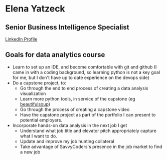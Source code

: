 # Elena Yatzeck

## Senior Business Intelligence Specialist
[LinkedIn Profile](https://www.linkedin.com/in/eyatzeck/)

## Goals for data analytics course
* Learn to set up an IDE, and become comfortable with git and github (I came in with a coding background, so learning python is not a key goal for me, but I don't have up to date experience on the devops side)
* Do a capstone project, to:
  * Go through the end to end process of creating a data analysis visualization
  * Learn more python tools, in service of the capstone (eg [beautifulsoup](https://pypi.org/project/beautifulsoup4/))
  * Go through the process of creating a capstone video
  * Have the capstone project as part of the portfolio I can present to potential employers.
* Incorporate hands-on data analysis in the next job I get
  * Understand what job title and elevator pitch appropriately capture what I want to do.
  * Update and improve my job hunting collateral
  * Take advantage of SavvyCoders's presence in the job market to find a new job

